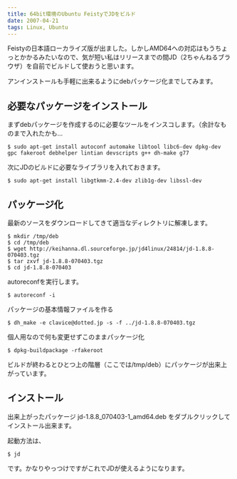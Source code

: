 ```yaml
---
title: 64bit環境のUbuntu FeistyでJDをビルド
date: 2007-04-21
tags: Linux, Ubuntu
---
```


Feistyの日本語ローカライズ版が出ました。しかしAMD64への対応はもうちょっとかかるみたいなので、気が短い私はリリースまでの間JD（2ちゃんねるブラウザ）を自前でビルドして使おうと思います。

アンインストールも手軽に出来るようにdebパッケージ化までしてみます。

## 必要なパッケージをインストール

まずdebパッケージを作成するのに必要なツールをインスコします。（余計なものまで入れたかも…

```
$ sudo apt-get install autoconf automake libtool libc6-dev dpkg-dev gpc fakeroot debhelper lintian devscripts g++ dh-make g77
```

次にJDのビルドに必要なライブラリを入れておきます。

```
$ sudo apt-get install libgtkmm-2.4-dev zlib1g-dev libssl-dev
```

## パッケージ化

最新のソースをダウンロードしてきて適当なディレクトリに解凍します。

```
$ mkdir /tmp/deb
$ cd /tmp/deb
$ wget http://keihanna.dl.sourceforge.jp/jd4linux/24814/jd-1.8.8-070403.tgz
$ tar zxvf jd-1.8.8-070403.tgz
$ cd jd-1.8.8-070403
```

autoreconfを実行します。

```
$ autoreconf -i
```

パッケージの基本情報ファイルを作る

```
$ dh_make -e clavice@dotted.jp -s -f ../jd-1.8.8-070403.tgz
```

個人用なので何も変更せずこのままパッケージ化

```
$ dpkg-buildpackage -rfakeroot
```

ビルドが終わるとひとつ上の階層（ここでは/tmp/deb）にパッケージが出来上がっています。

## インストール

出来上がったパッケージ jd-1.8.8_070403-1_amd64.deb をダブルクリックしてインストール出来ます。

起動方法は、

```
$ jd
```

です。かなりやっつけですがこれでJDが使えるようになります。
